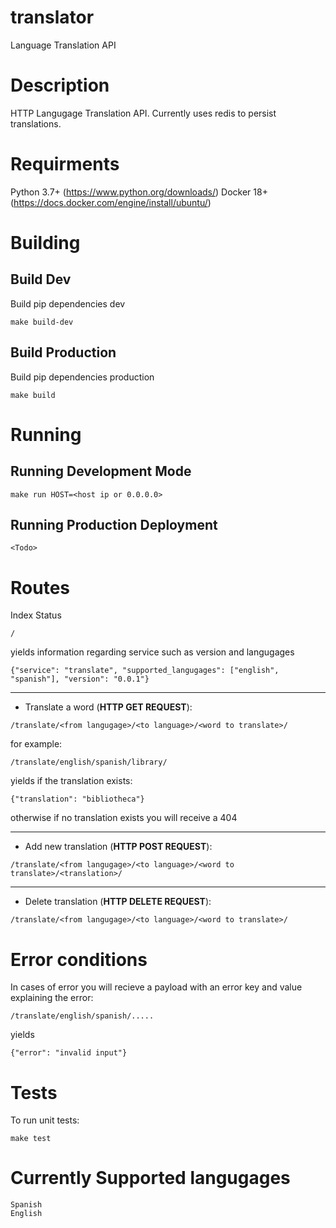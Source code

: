 # translator
Language Translation API

# Description
HTTP Langugage Translation API.  Currently uses redis to persist translations.

# Requirments

Python 3.7+ (https://www.python.org/downloads/)
Docker 18+ (https://docs.docker.com/engine/install/ubuntu/)

# Building

## Build Dev

Build pip dependencies dev

```
make build-dev
```

## Build Production

Build pip dependencies production

```
make build
```

# Running

## Running Development Mode

```
make run HOST=<host ip or 0.0.0.0>
```

## Running Production Deployment

```
<Todo>
```

# Routes

Index Status

```
/
```

yields information regarding service such as version and langugages

```
{"service": "translate", "supported_langugages": ["english", "spanish"], "version": "0.0.1"}
```

---

* Translate a word (**HTTP GET REQUEST**):

```
/translate/<from langugage>/<to language>/<word to translate>/
```

for example:
```
/translate/english/spanish/library/
```

yields if the translation exists:
```
{"translation": "bibliotheca"}
```

otherwise if no translation exists you will receive a 404

---

* Add new translation (**HTTP POST REQUEST**):
```
/translate/<from langugage>/<to language>/<word to translate>/<translation>/

```

---

* Delete translation (**HTTP DELETE REQUEST**):
```
/translate/<from langugage>/<to language>/<word to translate>/

```

# Error conditions

In cases of error you will recieve a payload with an error key and value explaining the error:

```
/translate/english/spanish/.....
```

yields

```
{"error": "invalid input"}
```

# Tests

To run unit tests:

```
make test
```

# Currently Supported langugages

```
Spanish
English
```
